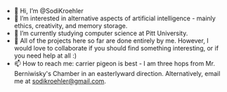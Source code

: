 - 👋 Hi, I’m @SodiKroehler
- 👀 I’m interested in alternative aspects of artificial intelligence - mainly ethics, creativity, and memory storage. 
- 🌱 I’m currently studying computer science at Pitt University.
- 💞️ All of the projects here so far are done entirely by me. However, I would love to collaborate if you should find something interesting, or if you need help at all :)
- 📫 How to reach me: carrier pigeon is best - I am three hops from Mr. Berniwisky's Chamber in an easterlyward direction. Alternatively, email me at sodikroehler@gmail.com.

<!---
SodiKroehler/SodiKroehler is a ✨ special ✨ repository because its `README.md` (this file) appears on your GitHub profile.
You can click the Preview link to take a look at your changes.
--->
